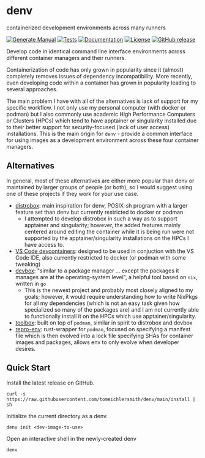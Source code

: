 # denv
containerized development environments across many runners

[![Generate Manual](https://github.com/tomeichlersmith/denv/actions/workflows/manpages.yml/badge.svg)](https://github.com/tomeichlersmith/denv/actions/workflows/manpages.yml)
[![Tests](https://github.com/tomeichlersmith/denv/actions/workflows/test.yml/badge.svg)](https://github.com/tomeichlersmith/denv/actions/workflows/test.yml)
[![Documentation](https://github.com/tomeichlersmith/denv/actions/workflows/mdbook.yml/badge.svg)](https://tomeichlersmith.github.io/denv/)
[![License](https://img.shields.io/github/license/tomeichlersmith/denv)](https://github.com/tomeichlersmith/denv/blob/main/LICENSE)
[![GitHub release](https://img.shields.io/github/v/release/tomeichlersmith/denv)](https://github.com/tomeichlersmith/denv/releases)


Develop code in identical command line interface environments across different container managers and their runners.

Containerization of code has only grown in popularity since it (almost) completely removes issues of dependency incompatibility.
More recently, even developing code within a container has grown in popularity leading to several approaches.

The main problem I have with all of the alternatives is lack of support for my specific workflow.
I not only use my personal computer (with docker or podman) but I also commonly use academic
High Performance Computers or Clusters (HPCs) which tend to have apptainer or singularity installed
due to their better support for security-focused (lack of user access) installations.
This is the main origin for `denv` - provide a common interface for using images as
a development environment across these four container managers.

## Alternatives
In general, most of these alternatives are either more popular than denv or maintained 
by larger groups of people (or both), so I would suggest using one of these projects if
they work for your use case.

- [distrobox](https://github.com/89luca89/distrobox): main inspiration for denv, POSIX-sh program with a larger feature set than denv but currently restricted to docker or podman
  - I attempted to develop distrobox in such a way as to support apptainer and singularity; however, the added features mainly centered around editing the container while it is being run were not supported by the apptainer/singularity installations on the HPCs I have access to.
- [VS Code devcontainers](https://github.com/microsoft/vscode-dev-containers): designed to be used in conjuction with the VS Code IDE, also currently restricted to docker (or podman with some tweaking)
- [devbox](https://github.com/jetpack-io/devbox): "similar to a package manager ... except the packages it manages are at the operating-system level", a helpful tool based on `nix`, written in `go`
  - This is the newest project and probably most closely aligned to my goals; however, it would require understanding how to write NixPkgs for all my dependencies (which is not an easy task given how specialized so many of the packages are) and I am not currently able to functionally install it on the HPCs which use apptainer/singularity.
- [toolbox](https://github.com/containers/toolbox): built on top of `podman`, similar in spirit to distrobox and devbox
- [repro-env](https://github.com/kpcyrd/repro-env): rust-wrapper for `podman`, focused on specifying a manifest file which is then evolved into a lock file specifying SHAs for container images and packages, allows env to only evolve when developer desires.

## Quick Start
Install the latest release on GitHub.
```
curl -s https://raw.githubusercontent.com/tomeichlersmith/denv/main/install | sh 
```
Initialize the current directory as a denv.
```
denv init <dev-image-to-use>
```
Open an interactive shell in the newly-created denv
```
denv
```
